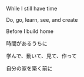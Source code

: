 While I still have time

Do, go, learn, see, and create

Before I build home


時間があるうちに

学んで、動いて、見て、作って

自分の家を築く前に